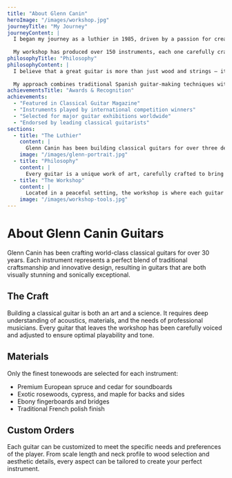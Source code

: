 ```yaml
---
title: "About Glenn Canin"
heroImage: "/images/workshop.jpg"
journeyTitle: "My Journey"
journeyContent: |
  I began my journey as a luthier in 1985, driven by a passion for creating instruments that could truly sing. Over nearly four decades, I have refined my craft, studying under master builders and developing my own innovations in classical guitar construction.
  
  My workshop has produced over 150 instruments, each one carefully crafted to meet the unique needs and preferences of professional musicians worldwide. From concert halls in Europe to recording studios in America, my guitars have found homes with artists who demand the very best.
philosophyTitle: "Philosophy"
philosophyContent: |
  I believe that a great guitar is more than just wood and strings – it's a partner in musical expression. Every instrument I build is designed to inspire, to respond to the subtlest touch, and to project with clarity and power.
  
  My approach combines traditional Spanish guitar-making techniques with modern innovations like the doubletop construction, which provides exceptional volume and sustain while maintaining the warmth and complexity of tone that classical guitarists cherish.
achievementsTitle: "Awards & Recognition"
achievements:
  - "Featured in Classical Guitar Magazine"
  - "Instruments played by international competition winners"
  - "Selected for major guitar exhibitions worldwide"
  - "Endorsed by leading classical guitarists"
sections:
  - title: "The Luthier"
    content: |
      Glenn Canin has been building classical guitars for over three decades. His journey began with a deep passion for music and woodworking, which evolved into a lifelong dedication to creating exceptional instruments.
    image: "/images/glenn-portrait.jpg"
  - title: "Philosophy"
    content: |
      Every guitar is a unique work of art, carefully crafted to bring out the best in both the materials and the musician. The balance between tradition and innovation guides each build, resulting in instruments that honor the classical guitar heritage while meeting the demands of modern performers.
  - title: "The Workshop"
    content: |
      Located in a peaceful setting, the workshop is where each guitar comes to life. Using traditional hand tools alongside modern precision equipment, every instrument receives individual attention and care throughout the building process.
    image: "/images/workshop-tools.jpg"
---
```


# About Glenn Canin Guitars

Glenn Canin has been crafting world-class classical guitars for over 30 years. Each instrument represents a perfect blend of traditional craftsmanship and innovative design, resulting in guitars that are both visually stunning and sonically exceptional.

## The Craft

Building a classical guitar is both an art and a science. It requires deep understanding of acoustics, materials, and the needs of professional musicians. Every guitar that leaves the workshop has been carefully voiced and adjusted to ensure optimal playability and tone.

## Materials

Only the finest tonewoods are selected for each instrument:
- Premium European spruce and cedar for soundboards
- Exotic rosewoods, cypress, and maple for backs and sides
- Ebony fingerboards and bridges
- Traditional French polish finish

## Custom Orders

Each guitar can be customized to meet the specific needs and preferences of the player. From scale length and neck profile to wood selection and aesthetic details, every aspect can be tailored to create your perfect instrument.